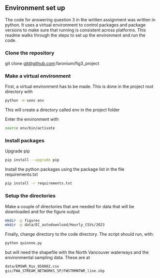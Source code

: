 ## Environment set up

The code for answering question 3 in the written assignment was written in python. It uses a virtual environment to control packages and package versions to make sure that running is consistent across platforms. This readme walks through the steps to set up the environment and run the code.

### Clone the repository

git clone git@github.com:faronium/fig3_project

### Make a virtual environment

First, a virtual environment has to be made. This is done in the project root directory with

```bash
python -m venv env
```

This will create a directory called env in the project folder

Enter the environment with

```bash
source env/bin/activate
```

### Install packages

Upgrade pip

```bash
pip install --upgrade pip
```

Install the python packages using the package list in the file requirements.txt

```bash
pip install -r requirements.txt
```

### Setup the directories

Make a couple of directories that are needed for data that will be downloaded and for the figure output

```bash
mkdir -p figures
mkdir -p data/EC_autodownload/Hourly_CSVs/2023
```

Finally, change directory to the code directory. The script should run, with:

```bash
python quinone.py
```

but will need the shapefile with the North Vancouver waterways and the environmental sampling data. These are at

```bash
data/EMSWR_Rus_050802.csv
gis/FWA_STREAM_NETWORKS_SP/FWSTRMNTWR_line.shp
```


